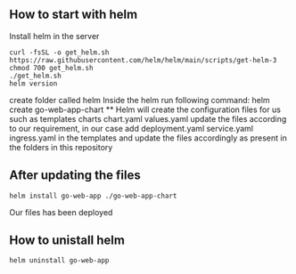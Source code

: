 ## How to start with helm
Install helm in the server
```
curl -fsSL -o get_helm.sh https://raw.githubusercontent.com/helm/helm/main/scripts/get-helm-3
chmod 700 get_helm.sh
./get_helm.sh
helm version
```
create folder called helm
Inside the helm run following command:
helm create go-web-app-chart
** Helm will create the configuration files for us such as templates charts chart.yaml values.yaml
update the files according to our requirement, in our case add deployment.yaml service.yaml ingress.yaml in the templates
and update the files accordingly as present in the folders in this repository
## After updating the files
```
helm install go-web-app ./go-web-app-chart
```
Our files has been deployed

## How to unistall helm
```
helm uninstall go-web-app
```
